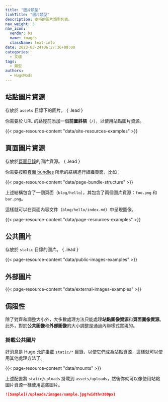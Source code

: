 ```yaml
---
title: "圖片類型"
linkTitle: "圖片類型"
description: 支持的圖片類型列表。
nav_weight: 3
nav_icon:
  vendor: bs
  name: images
  className: text-info
date: 2023-03-24T06:27:36+08:00
categories:
  - 文檔
tags:
  - 類型
authors:
  - HugoMods
---
```


## 站點圖片資源

存放於 `assets` 目錄下的圖片。
{ .lead }

你需要於 URL 的路徑前添加一個**前置斜槓**（`/`），以使用站點圖片資源。

{{< page-resource-content "data/site-resources-examples" >}}

## 頁面圖片資源

存放於[頁面目錄](https://gohugo.io/content-management/page-resources/)的圖片資源。
{ .lead }

你需要按照[頁面 bundles](https://gohugo.io/content-management/page-bundles/) 所示的結構進行組織頁面，比如：

{{< page-resource-content "data/page-bundle-structure" >}}

上述結構包含了一個頁面（`blog/hello`），其包含了兩個圖片資源：`foo.png` 和 `bar.png`。

這樣就可以在頁面內容文件（`blog/hello/index.md`）中呈現圖像。

{{< page-resource-content "data/page-resources-examples" >}}

## 公共圖片

存放於 `static` 目錄的圖片。
{ .lead }

{{< page-resource-content "data/public-images-examples" >}}

## 外部圖片

{{< page-resource-content "data/external-images-examples" >}}

## 侷限性

除了對齊和調整大小外，大多數處理方法只能處理**站點圖像資源**和**頁面圖像資源**。此外，對於**公共圖像**和**外部圖像**的大小調整是通過內聯樣式實現的。

### 掛載公共圖片

好消息是 Hugo 允許[掛載](https://gohugo.io/getting-started/directory-structure/#union-file-system) `static/*` 目錄，以使它們成為站點資源，這樣就可以使用其他處理方法了。

{{< page-resource-content "data/mounts" >}}

上述配置將 `static/uploads` 掛載到 `assets/uploads`，然後你就可以像使用站點圖片資源一樣使用這些圖片。

```markdown
![Sample](/uploads/images/sample.jpg?width=300px)
```
